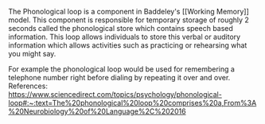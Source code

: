 The Phonological loop is a component in Baddeley's [[Working Memory]] model. This component is responsible for temporary storage of roughly 2 seconds called the phonological store which contains speech based information. This loop allows individuals to store this verbal or auditory information which allows activities such as practicing or rehearsing what you might say.

For example the phonological loop would be used for remembering a telephone number right before dialing by repeating it over and over.
References:
https://www.sciencedirect.com/topics/psychology/phonological-loop#:~:text=The%20phonological%20loop%20comprises%20a,From%3A%20Neurobiology%20of%20Language%2C%202016